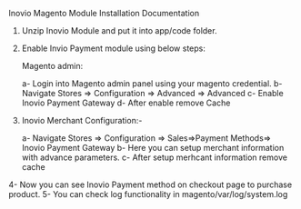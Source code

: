 Inovio Magento Module Installation Documentation 

1.	Unzip Inovio Module and put it into app/code folder.
2.	Enable Invio Payment module using below steps:
	
	Magento admin:

	a- Login into Magento admin panel using your magento credential.
	b- Navigate Stores => Configuration => Advanced => Advanced
	c- Enable Inovio Payment Gateway
	d- After enable remove Cache

3.  Inovio Merchant Configuration:-
	
	a- Navigate Stores => Configuration => Sales=>Payment Methods=> Inovio Payment Gateway
	b- Here you can setup merchant information with advance parameters.
	c- After setup merhcant information remove cache

4- Now you can see Inovio Payment method on checkout page to purchase product.
5- You can check log functionality in magento/var/log/system.log

